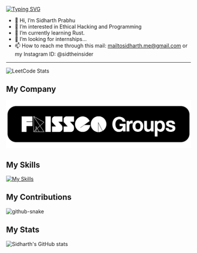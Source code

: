 [![Typing SVG](https://readme-typing-svg.demolab.com?font=Fira+Code&size=30&duration=8000&pause=500&color=61F700&width=435&lines=I+am+Sidharth+Prabhu!;I+am+an+Engineering+Student!;I+created+Frissco+Digital+Ventures)](https://git.io/typing-svg)

- 👋 Hi, I’m Sidharth Prabhu
- 👀 I’m interested in Ethical Hacking and Programming
- 🌱 I’m currently learning Rust.
- 💞️ I’m looking for internships...
- 📫 How to reach me through this mail: mailtosidharth.me@gmail.com or my Instagram ID: @sidtheinsider
---

![LeetCode Stats](https://leetcard.jacoblin.cool/SidharthPrabhu?theme=dark&font=Montserrat)

## My Company
<img alt="frissco-creative-labs" src="https://github.com/Cyber-Zypher/Cyber-Zypher/blob/main/frissco%20groups.png?raw=true">

## My Skills
[![My Skills](https://skillicons.dev/icons?i=py,androidstudio,bash,linux,raspberrypi,html,css,bots,firebase,visualstudio,vscode,github,gradle,idea,java,js,kotlin,maven,mysql,sqlite,netlify,powershell,ps,pr,ae)](https://skillicons.dev)

## My Contributions
<img alt="github-snake" src="github-user-contribution.svg" />

## My Stats
![Sidharth's GitHub stats](https://github-readme-stats.vercel.app/api?username=Sidharth-Prabhu&show_icons=true&theme=dracula)
<!---
Cyber-Zypher/Cyber-Zypher is a ✨ special ✨ repository because its `README.md` (this file) appears on your GitHub profile.
You can click the Preview link to take a look at your changes.
--->
